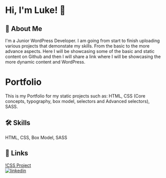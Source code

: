 
# Hi, I'm Luke! 👋


## 🚀 About Me
I'm a Junior WordPress Developer.
I am going from start to finish uploading various projects that demonstate my skills.
From the basic to the more advance aspects.
Here I will be showcasing some of the basic and static content on Github and then I will share a link where I will be showcasing the more dynamic content and WordPress.


# Portfolio 

This is my Portfolio for my static projects such as: HTML, CSS (Core concepts, typography, box model, selectors and Advanced selectors), SASS.


## 🛠 Skills
 HTML, CSS, Box Model, SASS


## 🔗 Links
[!CSS Project](https://lukemersh.github.io/CSS-Project/)<br/>
[![linkedin](https://img.shields.io/badge/linkedin-0A66C2?style=for-the-badge&logo=linkedin&logoColor=white)](https://www.linkedin.com/in/luke-mersh-88b11254/)


